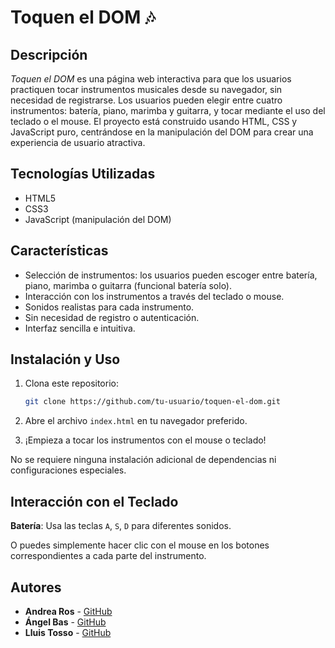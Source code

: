 # Toquen el DOM 🎶

## Descripción

_Toquen el DOM_ es una página web interactiva para que los usuarios practiquen tocar instrumentos musicales desde su navegador, sin necesidad de registrarse. Los usuarios pueden elegir entre cuatro instrumentos: batería, piano, marimba y guitarra, y tocar mediante el uso del teclado o el mouse. El proyecto está construido usando HTML, CSS y JavaScript puro, centrándose en la manipulación del DOM para crear una experiencia de usuario atractiva.

## Tecnologías Utilizadas

- HTML5
- CSS3
- JavaScript (manipulación del DOM)

## Características

- Selección de instrumentos: los usuarios pueden escoger entre batería, piano, marimba o guitarra (funcional batería solo).
- Interacción con los instrumentos a través del teclado o mouse.
- Sonidos realistas para cada instrumento.
- Sin necesidad de registro o autenticación.
- Interfaz sencilla e intuitiva.

## Instalación y Uso

1. Clona este repositorio:

   ```bash
   git clone https://github.com/tu-usuario/toquen-el-dom.git

2. Abre el archivo ```index.html``` en tu navegador preferido.
3. ¡Empieza a tocar los instrumentos con el mouse o teclado!


No se requiere ninguna instalación adicional de dependencias ni configuraciones especiales.

## Interacción con el Teclado

**Batería**: Usa las teclas `A`, `S`, `D` para diferentes sonidos.


O puedes simplemente hacer clic con el mouse en los botones correspondientes a cada parte del instrumento.

## Autores

- **Andrea Ros** - [GitHub](https://github.com/androsrivas)
- **Ángel Bas** - [GitHub](https://github.com/AngelB77)
- **Lluis Tosso** - [GitHub](https://github.com/lltosso)
 
